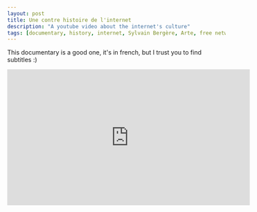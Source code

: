 ```yaml
---
layout: post
title: Une contre histoire de l'internet
description: "A youtube video about the internet's culture"
tags: [documentary, history, internet, Sylvain Bergère, Arte, free network]
---
```

This documentary is a good one, it's in french, but I trust you to find subtitles :)

<iframe width="560" height="315" src="https://www.youtube.com/embed/vylNos6mC0A" frameborder="0" allowfullscreen></iframe>